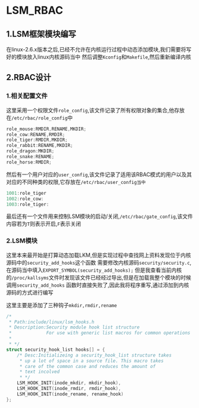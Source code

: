 # LSM_RBAC
## 1.LSM框架模块编写
在linux-2.6.x版本之后,已经不允许在内核运行过程中动态添加模块,我们需要将写好的模块放入linux内核源码当中
然后调整`Kconfig`和`Makefile`,然后重新编译内核
## 2.RBAC设计
### 1.相关配置文件
这里采用一个权限文件`role_config`,该文件记录了所有权限对象的集合,他存放在`/etc/rbac/role_config`中
```c
role_mouse:RMDIR,RENAME,MKDIR;
role_cow:RENAME,RMDIR;
role_tiger:RMDIR,MKDIR;
role_rabbit:RENAME,MKDIR;
role_dragon:MKDIR;
role_snake:RENAME;
role_horse:RMDIR;
```
然后有一个用户对应的`user_config`,该文件记录了适用该RBAC模式的用户以及其对应的不同种类的权限,它存放在`/etc/rbac/user_config当中`
```c
1001:role_tiger
1002:role_cow:
1003:role_tiger:
```

最后还有一个文件用来控制LSM模块的启动/关闭,`/etc/rbac/gate_config`,该文件内容若为`T`则表示开启,`F`表示关闭

### 2.LSM模块
这里本来最开始是打算动态加载LKM,但是实现过程中查找网上资料发现位于内核源码中的`security_add_hooks`这个函数
需要修改内核源码`security/security.c`,在源码当中填入`EXPORT_SYMBOL(security_add_hooks);`
但是我查看当前内核的`/proc/kallsyms`文件时发现该文件已经经过导出,但是在加载我整个模块的时候调用`security_add_hooks`
函数时直接失败了,因此我将程序重写,通过添加到内核源码的方式进行编写

这里主要是添加了三种钩子`mkdir,rmdir,rename`

```c
/*
 * Path:include/linux/lsm_hooks.h
 * Description:Security module hook list structure
 *             For use with generic list macros for common operations
 * 
 * */
struct security_hook_list hooks[] = {
    /* Desc:Initializeing a security_hook_list structure takes 
     * up a lot of space in a source file. This macro takes 
     * care of the common case and reduces the amount of 
     * text incolved
     * */
    LSM_HOOK_INIT(inode_mkdir, mkdir_hook),
    LSM_HOOK_INIT(inode_rmdir, rmdir_hook),
    LSM_HOOK_INIT(inode_rename, rename_hook)
};
```


